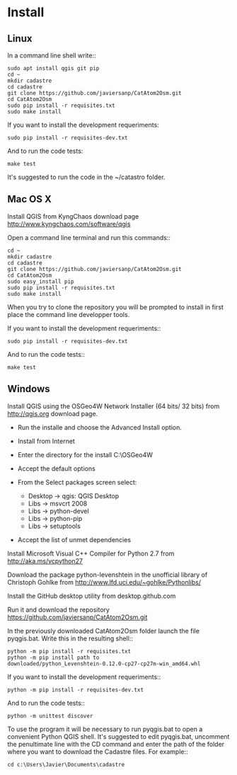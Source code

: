 Install
=======

Linux
-----

In a command line shell write:: 

    sudo apt install qgis git pip
    cd ~
    mkdir cadastre
    cd cadastre
    git clone https://github.com/javiersanp/CatAtom2Osm.git
    cd CatAtom2Osm
    sudo pip install -r requisites.txt
    sudo make install

If you want to install the development requeriments:

    sudo pip install -r requisites-dev.txt
    
And to run the code tests:

    make test

It's suggested to run the code in the ~/catastro folder.

Mac OS X
--------

Install QGIS from KyngChaos download page 
http://www.kyngchaos.com/software/qgis

Open a command line terminal and run this commands::

    cd ~
    mkdir cadastre
    cd cadastre
    git clone https://github.com/javiersanp/CatAtom2Osm.git
    cd CatAtom2Osm
    sudo easy_install pip
    sudo pip install -r requisites.txt
    sudo make install

When you try to clone the repository you will be prompted to install in first
place the command line developper tools.

If you want to install the development requeriments::

    sudo pip install -r requisites-dev.txt
    
And to run the code tests::

    make test

Windows
-------

Install QGIS using the OSGeo4W Network Installer (64 bits/ 32 bits) from
http://qgis.org download page.

* Run the installe and choose the Advanced Install option.
* Install from Internet
* Enter the directory for the install C:\OSGeo4W
* Accept the default options
* From the Select packages screen select:

  * Desktop -> qgis: QGIS Desktop
  * Libs -> msvcrt 2008
  * Libs -> python-devel
  * Libs -> python-pip
  * Libs -> setuptools

* Accept the list of unmet dependencies

Install Microsoft Visual C++ Compiler for Python 2.7 from 
http://aka.ms/vcpython27

Download the package python-levenshtein in the unofficial library of 
Christoph Gohlke from http://www.lfd.uci.edu/~gohlke/Pythonlibs/

Install the GitHub desktop utility from desktop.github.com

Run it and download the repository https://github.com/javiersanp/CatAtom2Osm.git

In the previously downloaded CatAtom2Osm folder launch the file pyqgis.bat. 
Write this in the resulting shell::

    python -m pip install -r requisites.txt
    python -m pip install path to downloaded/python_Levenshtein‑0.12.0‑cp27‑cp27m‑win_amd64.whl

If you want to install the development requeriments::

    python -m pip install -r requisites-dev.txt
    
And to run the code tests::

    python -m unittest discover

To use the program it will be necessary to run pyqgis.bat to open a convenient 
Python QGIS shell. It's suggested to edit pyqgis.bat, uncomment the penultimate
line with the CD command and enter the path of the folder where you want to 
download the Cadastre files. For example::

    cd c:\Users\Javier\Documents\cadastre
